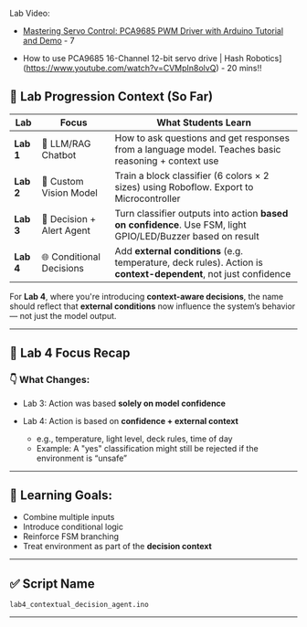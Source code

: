 Lab Video:

- [Mastering Servo Control: PCA9685 PWM Driver with Arduino Tutorial and Demo](https://www.youtube.com/watch?v=GDnmAI_7lOk&t=9s) - 7 

- How to use PCA9685 16-Channel 12-bit servo drive | Hash Robotics](https://www.youtube.com/watch?v=CVMpIn8olvQ) - 20 mins!!


## 🧠 Lab Progression Context (So Far)

| Lab       | Focus                     | What Students Learn                                                                                              |
| --------- | ------------------------- | ---------------------------------------------------------------------------------------------------------------- |
| **Lab 1** | 🤖 LLM/RAG Chatbot        | How to ask questions and get responses from a language model. Teaches basic reasoning + context use              |
| **Lab 2** | 🎯 Custom Vision Model    | Train a block classifier (6 colors × 2 sizes) using Roboflow. Export to Microcontroller                          |
| **Lab 3** | 🚨 Decision + Alert Agent | Turn classifier outputs into action **based on confidence**. Use FSM, light GPIO/LED/Buzzer based on result      |
| **Lab 4** | 🌐 Conditional Decisions  | Add **external conditions** (e.g. temperature, deck rules). Action is **context-dependent**, not just confidence |


For **Lab 4**, where you're introducing **context-aware decisions**, the name should reflect that **external conditions** now influence the system’s behavior — not just the model output.

---

## 🔭 Lab 4 Focus Recap

### 👇 What Changes:

* Lab 3: Action was based **solely on model confidence**
* Lab 4: Action is based on **confidence + external context**

  * e.g., temperature, light level, deck rules, time of day
  * Example: A "yes" classification might still be rejected if the environment is “unsafe”

---

## 🧠 Learning Goals:

* Combine multiple inputs
* Introduce conditional logic
* Reinforce FSM branching
* Treat environment as part of the **decision context**

---

## ✅ Script Name

```plaintext
lab4_contextual_decision_agent.ino
```


---



